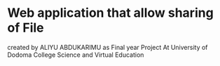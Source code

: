 # Web application that allow sharing of File
created by ALIYU ABDUKARIMU
as Final year Project
At University of Dodoma College Science and Virtual Education
